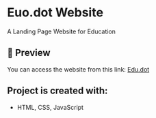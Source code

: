 # Euo.dot Website
<p>A Landing Page Website for Education</p>
 
## 🔗 Preview

You can access the website from this link: [Edu.dot](https://somaye-rajeie.github.io/Edu.dot/)
## Project is created with:


- HTML, CSS, JavaScript

